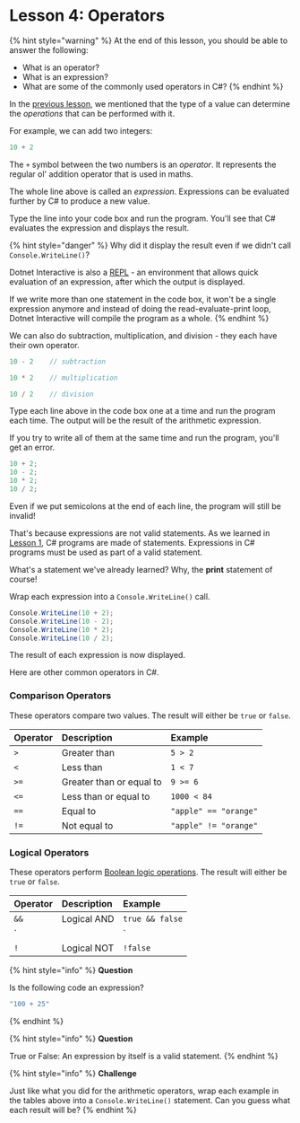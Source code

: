 # Lesson 4: Operators

{% hint style="warning" %}
At the end of this lesson, you should be able to answer the following:

* What is an operator?
* What is an expression?
* What are some of the commonly used operators in C\#?
{% endhint %}

In the [previous lesson](lesson-3-data-types.md), we mentioned that the type of a value can determine the _operations_ that can be performed with it.

For example, we can add two integers:

```csharp
10 + 2
```

The `+` symbol between the two numbers is an _operator_. It represents the regular ol' addition operator that is used in maths.

The whole line above is called an _expression_. Expressions can be evaluated further by C\# to produce a new value.

Type the line into your code box and run the program. You'll see that C\# evaluates the expression and displays the result.

{% hint style="danger" %}
Why did it display the result even if we didn't call `Console.WriteLine()`? 

Dotnet Interactive is also a [REPL](https://en.wikipedia.org/wiki/Read%E2%80%93eval%E2%80%93print_loop) - an environment that allows quick evaluation of an expression, after which the output is displayed. 

If we write more than one statement in the code box, it won't be a single expression anymore and instead of doing the read-evaluate-print loop, Dotnet Interactive will compile the program as a whole.
{% endhint %}

We can also do subtraction, multiplication, and division - they each have their own operator.

```csharp
10 - 2    // subtraction
```

```csharp
10 * 2    // multiplication
```

```csharp
10 / 2    // division
```

Type each line above in the code box one at a time and run the program each time. The output will be the result of the arithmetic expression.

If you try to write all of them at the same time and run the program, you'll get an error. 

```csharp
10 + 2;
10 - 2;
10 * 2;
10 / 2;
```

Even if we put semicolons at the end of each line, the program will still be invalid!

That's because expressions are not valid statements. As we learned in [Lesson 1](lesson-1-hello-world.md), C\# programs are made of statements. Expressions in C\# programs must be used as part of a valid statement.

What's a statement we've already learned? Why, the **print** statement of course!

Wrap each expression into a `Console.WriteLine()` call.

```csharp
Console.WriteLine(10 + 2);
Console.WriteLine(10 - 2);
Console.WriteLine(10 * 2);
Console.WriteLine(10 / 2);
```

The result of each expression is now displayed.

Here are other common operators in C\#.

### Comparison Operators

These operators compare two values. The result will either be `true` or `false`.

| Operator | Description | Example |
| :--- | :--- | :--- |
| `>` | Greater than | `5 > 2` |
| `<` | Less than | `1 < 7` |
| `>=` | Greater than or equal to | `9 >= 6` |
| `<=` | Less than or equal to | `1000 < 84` |
| `==` | Equal to | `"apple" == "orange"` |
| `!=` | Not equal to | `"apple" != "orange"` |

### Logical Operators

These operators perform [Boolean logic operations](https://en.wikipedia.org/wiki/Boolean_algebra). The result will either be `true` or `false`.

| Operator | Description | Example |
| :--- | :--- | :--- |
| `&&` | Logical AND | `true && false` |
| `||` | Logical OR | `false || true` |
| `!` | Logical NOT | `!false` |

{% hint style="info" %}
**Question**

Is the following code an expression?

```csharp
"100 + 25"
```
{% endhint %}

{% hint style="info" %}
**Question**

True or False: An expression by itself is a valid statement.
{% endhint %}

{% hint style="info" %}
**Challenge**

Just like what you did for the arithmetic operators, wrap each example in the tables above into a `Console.WriteLine()` statement. Can you guess what each result will be?
{% endhint %}

